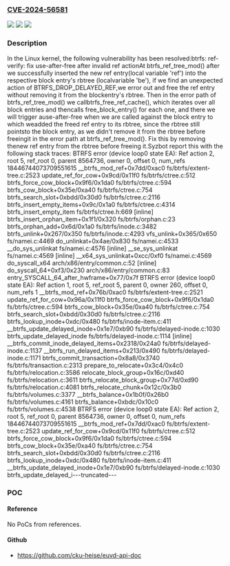 ### [CVE-2024-56581](https://cve.mitre.org/cgi-bin/cvename.cgi?name=CVE-2024-56581)
![](https://img.shields.io/static/v1?label=Product&message=Linux&color=blue)
![](https://img.shields.io/static/v1?label=Version&message=fd708b81d972a0714b02a60eb4792fdbf15868c4%3C%20dfb9fe7de61f34cc241ab3900bdde93341096e0e%20&color=brighgreen)
![](https://img.shields.io/static/v1?label=Vulnerability&message=n%2Fa&color=brighgreen)

### Description

In the Linux kernel, the following vulnerability has been resolved:btrfs: ref-verify: fix use-after-free after invalid ref actionAt btrfs_ref_tree_mod() after we successfully inserted the new ref entry(local variable 'ref') into the respective block entry's rbtree (localvariable 'be'), if we find an unexpected action of BTRFS_DROP_DELAYED_REF,we error out and free the ref entry without removing it from the blockentry's rbtree. Then in the error path of btrfs_ref_tree_mod() we callbtrfs_free_ref_cache(), which iterates over all block entries and thencalls free_block_entry() for each one, and there we will trigger ause-after-free when we are called against the block entry to which weadded the freed ref entry to its rbtree, since the rbtree still pointsto the block entry, as we didn't remove it from the rbtree before freeingit in the error path at btrfs_ref_tree_mod(). Fix this by removing thenew ref entry from the rbtree before freeing it.Syzbot report this with the following stack traces:   BTRFS error (device loop0 state EA):   Ref action 2, root 5, ref_root 0, parent 8564736, owner 0, offset 0, num_refs 18446744073709551615      __btrfs_mod_ref+0x7dd/0xac0 fs/btrfs/extent-tree.c:2523      update_ref_for_cow+0x9cd/0x11f0 fs/btrfs/ctree.c:512      btrfs_force_cow_block+0x9f6/0x1da0 fs/btrfs/ctree.c:594      btrfs_cow_block+0x35e/0xa40 fs/btrfs/ctree.c:754      btrfs_search_slot+0xbdd/0x30d0 fs/btrfs/ctree.c:2116      btrfs_insert_empty_items+0x9c/0x1a0 fs/btrfs/ctree.c:4314      btrfs_insert_empty_item fs/btrfs/ctree.h:669 [inline]      btrfs_insert_orphan_item+0x1f1/0x320 fs/btrfs/orphan.c:23      btrfs_orphan_add+0x6d/0x1a0 fs/btrfs/inode.c:3482      btrfs_unlink+0x267/0x350 fs/btrfs/inode.c:4293      vfs_unlink+0x365/0x650 fs/namei.c:4469      do_unlinkat+0x4ae/0x830 fs/namei.c:4533      __do_sys_unlinkat fs/namei.c:4576 [inline]      __se_sys_unlinkat fs/namei.c:4569 [inline]      __x64_sys_unlinkat+0xcc/0xf0 fs/namei.c:4569      do_syscall_x64 arch/x86/entry/common.c:52 [inline]      do_syscall_64+0xf3/0x230 arch/x86/entry/common.c:83      entry_SYSCALL_64_after_hwframe+0x77/0x7f   BTRFS error (device loop0 state EA):   Ref action 1, root 5, ref_root 5, parent 0, owner 260, offset 0, num_refs 1      __btrfs_mod_ref+0x76b/0xac0 fs/btrfs/extent-tree.c:2521      update_ref_for_cow+0x96a/0x11f0      btrfs_force_cow_block+0x9f6/0x1da0 fs/btrfs/ctree.c:594      btrfs_cow_block+0x35e/0xa40 fs/btrfs/ctree.c:754      btrfs_search_slot+0xbdd/0x30d0 fs/btrfs/ctree.c:2116      btrfs_lookup_inode+0xdc/0x480 fs/btrfs/inode-item.c:411      __btrfs_update_delayed_inode+0x1e7/0xb90 fs/btrfs/delayed-inode.c:1030      btrfs_update_delayed_inode fs/btrfs/delayed-inode.c:1114 [inline]      __btrfs_commit_inode_delayed_items+0x2318/0x24a0 fs/btrfs/delayed-inode.c:1137      __btrfs_run_delayed_items+0x213/0x490 fs/btrfs/delayed-inode.c:1171      btrfs_commit_transaction+0x8a8/0x3740 fs/btrfs/transaction.c:2313      prepare_to_relocate+0x3c4/0x4c0 fs/btrfs/relocation.c:3586      relocate_block_group+0x16c/0xd40 fs/btrfs/relocation.c:3611      btrfs_relocate_block_group+0x77d/0xd90 fs/btrfs/relocation.c:4081      btrfs_relocate_chunk+0x12c/0x3b0 fs/btrfs/volumes.c:3377      __btrfs_balance+0x1b0f/0x26b0 fs/btrfs/volumes.c:4161      btrfs_balance+0xbdc/0x10c0 fs/btrfs/volumes.c:4538   BTRFS error (device loop0 state EA):   Ref action 2, root 5, ref_root 0, parent 8564736, owner 0, offset 0, num_refs 18446744073709551615      __btrfs_mod_ref+0x7dd/0xac0 fs/btrfs/extent-tree.c:2523      update_ref_for_cow+0x9cd/0x11f0 fs/btrfs/ctree.c:512      btrfs_force_cow_block+0x9f6/0x1da0 fs/btrfs/ctree.c:594      btrfs_cow_block+0x35e/0xa40 fs/btrfs/ctree.c:754      btrfs_search_slot+0xbdd/0x30d0 fs/btrfs/ctree.c:2116      btrfs_lookup_inode+0xdc/0x480 fs/btrfs/inode-item.c:411      __btrfs_update_delayed_inode+0x1e7/0xb90 fs/btrfs/delayed-inode.c:1030      btrfs_update_delayed_i---truncated---

### POC

#### Reference
No PoCs from references.

#### Github
- https://github.com/cku-heise/euvd-api-doc

